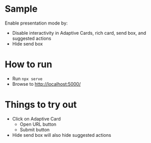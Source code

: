 # Sample

Enable presentation mode by:
- Disable interactivity in Adaptive Cards, rich card, send box, and suggested actions
- Hide send box

# How to run

- Run `npx serve`
- Browse to [http://localhost:5000/](http://localhost:5000/)

# Things to try out

- Click on Adaptive Card
   - Open URL button
   - Submit button
- Hide send box will also hide suggested actions
